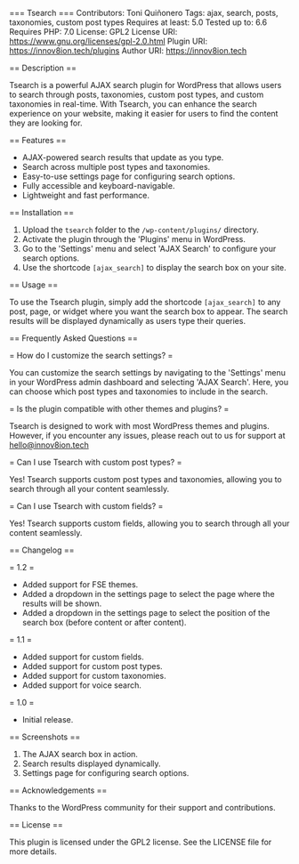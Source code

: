 === Tsearch ===
Contributors: Toni Quiñonero
Tags: ajax, search, posts, taxonomies, custom post types
Requires at least: 5.0
Tested up to: 6.6
Requires PHP: 7.0
License: GPL2
License URI: https://www.gnu.org/licenses/gpl-2.0.html
Plugin URI: https://innov8ion.tech/plugins
Author URI: https://innov8ion.tech

== Description ==

Tsearch is a powerful AJAX search plugin for WordPress that allows users to search through posts, taxonomies, custom post types, and custom taxonomies in real-time. With Tsearch, you can enhance the search experience on your website, making it easier for users to find the content they are looking for.

== Features ==

* AJAX-powered search results that update as you type.
* Search across multiple post types and taxonomies.
* Easy-to-use settings page for configuring search options.
* Fully accessible and keyboard-navigable.
* Lightweight and fast performance.

== Installation ==

1. Upload the `tsearch` folder to the `/wp-content/plugins/` directory.
2. Activate the plugin through the 'Plugins' menu in WordPress.
3. Go to the 'Settings' menu and select 'AJAX Search' to configure your search options.
4. Use the shortcode `[ajax_search]` to display the search box on your site.

== Usage ==

To use the Tsearch plugin, simply add the shortcode `[ajax_search]` to any post, page, or widget where you want the search box to appear. The search results will be displayed dynamically as users type their queries.

== Frequently Asked Questions ==

= How do I customize the search settings? =

You can customize the search settings by navigating to the 'Settings' menu in your WordPress admin dashboard and selecting 'AJAX Search'. Here, you can choose which post types and taxonomies to include in the search.

= Is the plugin compatible with other themes and plugins? =

Tsearch is designed to work with most WordPress themes and plugins. However, if you encounter any issues, please reach out to us for support at hello@innov8ion.tech

= Can I use Tsearch with custom post types? =

Yes! Tsearch supports custom post types and taxonomies, allowing you to search through all your content seamlessly.

= Can I use Tsearch with custom fields? =

Yes! Tsearch supports custom fields, allowing you to search through all your content seamlessly.

== Changelog ==

= 1.2 =
* Added support for FSE themes. 
* Added a dropdown in the settings page to select the page where the results will be shown.
* Added a dropdown in the settings page to select the position of the search box (before content or after content).

= 1.1 =
* Added support for custom fields.
* Added support for custom post types.
* Added support for custom taxonomies.
* Added support for voice search.

= 1.0 =
* Initial release.

== Screenshots ==

1. The AJAX search box in action.
2. Search results displayed dynamically.
3. Settings page for configuring search options.

== Acknowledgements ==

Thanks to the WordPress community for their support and contributions.

== License ==

This plugin is licensed under the GPL2 license. See the LICENSE file for more details.